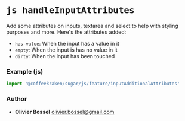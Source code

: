 

<!-- @namespace    sugar.js.feature -->

# ```js handleInputAttributes ```


Add some attributes on inputs, textarea and select to help with styling purposes and more.
Here's the attributes added:
- `has-value`: When the input has a value in it
- `empty`: When the input is has no value in it
- `dirty`: When the input has been touched


### Example (js)

```js
import '@coffeekraken/sugar/js/feature/inputAdditionalAttributes'
```


### Author
- **Olivier Bossel** <a href="mailto:olivier.bossel@gmail.com">olivier.bossel@gmail.com</a> 


